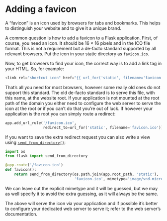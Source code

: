 

# Adding a favicon


A “favicon” is an icon used by browsers for tabs and bookmarks. This helps
to distinguish your website and to give it a unique brand.


A common question is how to add a favicon to a Flask application. First, of
course, you need an icon. It should be 16 × 16 pixels and in the ICO file
format. This is not a requirement but a de-facto standard supported by all
relevant browsers. Put the icon in your static directory as
`favicon.ico`.


Now, to get browsers to find your icon, the correct way is to add a link
tag in your HTML. So, for example:



```python
<link rel="shortcut icon" href="{{ url_for('static', filename='favicon.ico') }}">

```


That’s all you need for most browsers, however some really old ones do not
support this standard. The old de-facto standard is to serve this file,
with this name, at the website root. If your application is not mounted at
the root path of the domain you either need to configure the web server to
serve the icon at the root or if you can’t do that you’re out of luck. If
however your application is the root you can simply route a redirect:



```python
app.add_url_rule('/favicon.ico',
                 redirect_to=url_for('static', filename='favicon.ico'))

```


If you want to save the extra redirect request you can also write a view
using [`send_from_directory()`](https://flask.palletsprojects.com/../../api/#flask.send_from_directory "flask.send_from_directory"):



```python
import os
from flask import send_from_directory

@app.route('/favicon.ico')
def favicon():
    return send_from_directory(os.path.join(app.root_path, 'static'),
                               'favicon.ico', mimetype='image/vnd.microsoft.icon')

```


We can leave out the explicit mimetype and it will be guessed, but we may
as well specify it to avoid the extra guessing, as it will always be the
same.


The above will serve the icon via your application and if possible it’s
better to configure your dedicated web server to serve it; refer to the
web server’s documentation.








